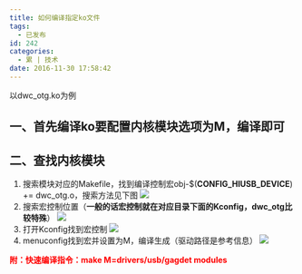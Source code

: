 ```yaml
---
title: 如何编译指定ko文件
tags:
  - 已发布
id: 242
categories:
  - 累 | 技术
date: 2016-11-30 17:58:42
---
```


以dwc_otg.ko为例

## 一、首先编译ko要配置内核模块选项为**M**，编译即可

## 二、查找内核模块

<!-- more -->

1.  搜索模块对应的Makefile，找到编译控制宏obj-$(**CONFIG_HIUSB_DEVICE**)   += dwc_otg.o，搜索方法见下图
    ![](http://www.flyhan.com/wp-content/uploads/2016/12/f7d55f55fa258407492d7fb79ec13ef8_03b0801663ce43a8ee00ea84cd9dfcfd-1.png)
2.  搜索宏控制位置（**一般的话宏控制就在对应目录下面的Kconfig，dwc_otg比较特殊**）
    ![](http://www.flyhan.com/wp-content/uploads/2016/12/f7d55f55fa258407492d7fb79ec13ef8_07a90977499e9446a9d8d385c94652cb-1.png)
3.  打开Kconfig找到宏控制
    ![](http://www.flyhan.com/wp-content/uploads/2016/12/f7d55f55fa258407492d7fb79ec13ef8_22eca06dfce18ab17ef430b0733099d3-1.png)
4.  menuconfig找到宏并设置为M，编译生成（驱动路径是参考信息）
    ![](http://www.flyhan.com/wp-content/uploads/2016/12/f7d55f55fa258407492d7fb79ec13ef8_menuconfig-1.png)

**<font color="red">附：快速编译指令：make M=drivers/usb/gagdet modules</font>**
